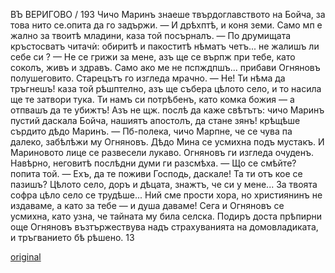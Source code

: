 ﻿ВЪ ВЕРИГОВО
/
193
Чичо Маринъ знаеше твърдоглавството на Бойча, за това нито се.опита да го задържи.
— И дрѣхптѣ, и коня земи. Само мп е жално за твоитѣ младини, каза той посърналъ. — По друмищата кръстосватъ читачѝ: обиритѣ и пакоститѣ нѣматъ четъ... не жалишъ ли себе си ?
— Не се грижи за мене, азъ ще се върпж при тебе, като соколъ, живъ и здравъ. Само ако ме не пспждпшъ... прибави Огняновъ полушеговито.
Старецътъ го изгледа мрачно.
— Не! Ти нѣма да тръгнешъ! каза той рѣшптелно, азъ ще събера цѣлото село, и то насила ще те затвори тука. Ти намъ си потрѣбенъ, като комка божия — а отпвашъ да те убижтъ! Азъ не щж. послѣ да каже свѣтътъ: чичо Маринъ пустий даскала Бойча, нашиятъ апостолъ, да стане зянъ! крѣщѣше сърдито дѣдо Маринъ.
— Пб-полека, чичо Марпне, че се чува па далеко, забѣлѣжи му Огняновъ.
Дѣдо Мина се усмихна подъ мустакъ.
И Мариновото лице се развесели лукаво.
Огняновъ ги изгледа очуденъ. Навѣрно, неговитѣ послѣдни думи ги разсмѣха. — Що се смѣйте? попита той.
— Ехъ, да те поживи Господь, даскале! Та ти отъ кое се пазишъ? Цѣлото село, доръ и дѣцата, знажтъ, че си у мене... За твоята софра цѣло село се трудѣше... Ний сме прости хора, но християнинъ не издаваме, а като за тебе — и душа даваме!
Сега и Огняновъ се усмихна, като узна, че тайната му била селска.
Подиръ доста прѣпирни още Огняновъ възтържествува надъ страхуванията на домовладиката, и тръгванието бѣ рѣшено.
13

[original](images/218.jpg)